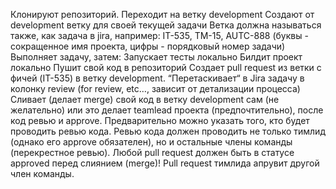 Клонируют репозиторий. Переходит на ветку development
Создают от development ветку для своей текущей задачи
Ветка должна называться также, как задача в jira, например: IT-535, TM-15, AUTC-888 (буквы - сокращенное имя проекта, цифры - порядковый номер задачи)
Выполняет задачу, затем: 
Запускает тесты локально
Билдит проект локально
Пушит свой код в репозиторий
Создает pull request из ветки с фичей (IT-535) в ветку development. “Перетаскивает“ в Jira задачу в колонку review (for review, etc…, зависит от детализации процесса)
Сливает (делает merge) свой код в ветку development сам (не желательно) или это делает teamlead проекта (предпочтительно), после код ревью и approve. Предварительно можно  указать того, кто будет проводить ревью кода. Ревью кода должен проводить не только тимлид (однако его approve обязателен), но и остальные члены команды (перекрестное ревью). Любой pull request должен быть в статусе approved перед слиянием (merge)! Pull request тимлида апрувит другой член команды.
